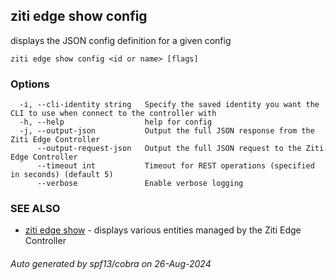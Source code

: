 ## ziti edge show config

displays the JSON config definition for a given config

```
ziti edge show config <id or name> [flags]
```

### Options

```
  -i, --cli-identity string   Specify the saved identity you want the CLI to use when connect to the controller with
  -h, --help                  help for config
  -j, --output-json           Output the full JSON response from the Ziti Edge Controller
      --output-request-json   Output the full JSON request to the Ziti Edge Controller
      --timeout int           Timeout for REST operations (specified in seconds) (default 5)
      --verbose               Enable verbose logging
```

### SEE ALSO

* [ziti edge show](../show.md)	 - displays various entities managed by the Ziti Edge Controller

###### Auto generated by spf13/cobra on 26-Aug-2024
